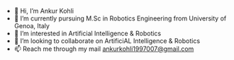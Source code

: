 - 👋 Hi, I’m Ankur Kohli
- 🌱 I’m currently pursuing M.Sc in Robotics Engineering from University of Genoa, Italy
- 👀 I’m interested in Artificial Intelligence & Robotics
- 💞️ I’m looking to collaborate on ArtificiAL Intelligence & Robotics
- 📫 Reach me through my mail ankurkohli1997007@gmail.com

<!---
ankurkohli007/ankurkohli007 is a ✨ special ✨ repository because its `README.md` (this file) appears on your GitHub profile.
You can click the Preview link to take a look at your changes.
--->
